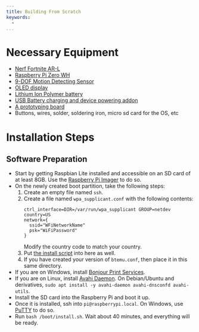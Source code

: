 ```yaml
---
title: Building From Scratch
keywords:
  - 
...
```


# Necessary Equipment

* [Nerf Fortnite AR-L](https://nerf.hasbro.com/en-us/product/fortnite-ar-l-nerf-elite-dart-blaster:BD9E4C78-1160-4FD6-9498-A39AC0632525)
* [Raspberry Pi Zero WH](https://www.adafruit.com/product/3708)
* [9-DOF Motion Detecting Sensor](https://www.adafruit.com/product/2472)
* [OLED display](https://www.adafruit.com/product/3527)
* [Lithium Ion Polymer battery](https://www.adafruit.com/product/328)
* [USB Battery charging and device powering addon](https://www.adafruit.com/product/2465)
* [A prototyping board](https://www.adafruit.com/product/571)
* Buttons, wires, solder, soldering iron, micro sd card for the OS, etc

# Installation Steps

## Software Preparation

* Start by getting Raspbian Lite installed and accessible on an SD card of at least 8GB.
  Use the [Raspberry Pi Imager](https://www.raspberrypi.org/software/) to do so.
* On the newly created boot partition, take the following steps:
  1. Create an empty file named `ssh`.
  2. Create a file named `wpa_supplicant.conf` with the following contents:
      ```
      ctrl_interface=DIR=/var/run/wpa_supplicant GROUP=netdev
      country=US
      network={
        ssid="WFiNetworkName"
        psk="WiFiPassword"
      }
      ```
      Modify the country code to match your country.
  3. Put [the install script](https://raw.githubusercontent.com/pedersen/nerfgun/main/install.sh)
     into here as well.
  4. If you have created your version of `btemu.conf`, then place it in this same directory.
* If you are on Windows, install [Bonjour Print Services](https://support.apple.com/kb/dl999?locale=en_US).
* If you are on Linux, install [Avahi Daemon](http://avahi.org/). On Debian/Ubuntu and derivatives,
  `sudo apt install -y avahi-daemon avahi-dnsconfd avahi-utils`.
* Install the SD card into the Raspberry Pi and boot it up.
* Once it is installed, ssh into `pi@raspberrypi.local`. On Windows, use
  [PuTTY](https://www.chiark.greenend.org.uk/~sgtatham/putty/latest.html) to do so.
* Run `bash /boot/install.sh`. Wait about 40 minutes, and everything will be ready.
